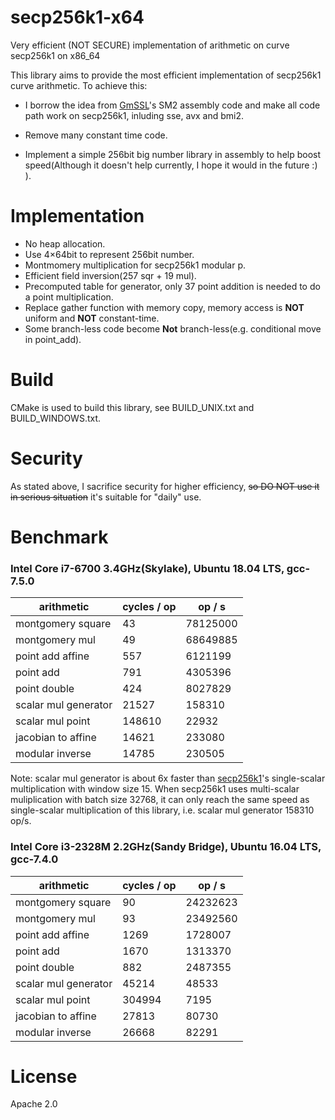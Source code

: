 # secp256k1-x64
Very efficient (NOT SECURE) implementation of arithmetic on curve secp256k1 on x86_64

This library aims to provide the most efficient implementation of secp256k1 curve arithmetic. To achieve this:
* I borrow the idea from [GmSSL](https://github.com/guanzhi/GmSSL/blob/master/crypto/ec/asm/ecp_sm2z256-x86_64.pl)'s SM2 assembly code and make all code path work on secp256k1, inluding sse, avx and bmi2.

* Remove many constant time code.

* Implement a simple 256bit big number library in assembly to help boost speed(Although it doesn't help currently, I hope it would in the future :) ).

# Implementation
* No heap allocation.
* Use 4×64bit to represent 256bit number.
* Montmomery multiplication for secp256k1 modular p.
* Efficient field inversion(257 sqr + 19 mul).
* Precomputed table for generator, only 37 point addition is needed to do a point multiplication.
* Replace gather function with memory copy, memory access is **NOT** uniform and **NOT** constant-time.
* Some branch-less code become **Not** branch-less(e.g. conditional move in point_add).

# Build
CMake is used to build this library, see BUILD_UNIX.txt and BUILD_WINDOWS.txt.

# Security
As stated above, I sacrifice security for higher efficiency, ~~so DO NOT use it in serious situation~~ it's suitable for "daily" use.

# Benchmark
### Intel Core i7-6700 3.4GHz(Skylake), Ubuntu 18.04 LTS, gcc-7.5.0
arithmetic              |      cycles / op      |      op / s      |
------------------------|-----------------------|------------------|
montgomery square       |            43         |    78125000      |
montgomery mul          |            49         |    68649885      |
point add affine        |           557         |     6121199      |
point add               |           791         |     4305396      |
point double            |           424         |     8027829      |
scalar mul generator    |         21527         |      158310      |
scalar mul point        |        148610         |       22932      |
jacobian to affine      |         14621         |      233080      |
modular inverse         |         14785         |      230505      |

Note: scalar mul generator is about 6x faster than [secp256k1](https://github.com/bitcoin-core/secp256k1)'s single-scalar multiplication with window size 15. When secp256k1 uses multi-scalar muliplication with batch size 32768, it can only reach the same speed as single-scalar multiplication of this library, i.e. scalar mul generator 158310 op/s.

### Intel Core i3-2328M 2.2GHz(Sandy Bridge), Ubuntu 16.04 LTS, gcc-7.4.0
arithmetic              |      cycles / op      |      op / s      |
------------------------|-----------------------|------------------|
montgomery square       |            90         |    24232623      |
montgomery mul          |            93         |    23492560      |
point add affine        |          1269         |     1728007      |
point add               |          1670         |     1313370      |
point double            |           882         |     2487355      |
scalar mul generator    |         45214         |       48533      |
scalar mul point        |        304994         |        7195      |
jacobian to affine      |         27813         |       80730      |
modular inverse         |         26668         |       82291      |

# License
Apache 2.0
